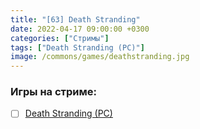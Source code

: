 ```yaml
---
title: "[63] Death Stranding"
date: 2022-04-17 09:00:00 +0300
categories: ["Стримы"]
tags: ["Death Stranding (PC)"]
image: /commons/games/deathstranding.jpg
---
```


### Игры на стриме:
+ [ ] [Death Stranding (PC)](/tags/death-stranding-pc)
